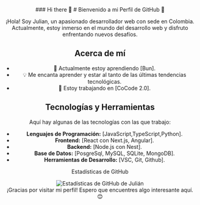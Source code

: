 
<div align="center">
### Hi there 👋
# Bienvenido a mi Perfil de GitHub 🚀

¡Hola! Soy Julian, un apasionado desarrollador web con sede en Colombia. Actualmente, estoy inmerso en el mundo del desarrollo web y disfruto enfrentando nuevos desafíos.

## Acerca de mí
- 🌱 Actualmente estoy aprendiendo [Bun].
- 💡 Me encanta aprender y estar al tanto de las últimas tendencias tecnológicas.
- 🔭 Estoy trabajando en [CoCode 2.0].

## Tecnologías y Herramientas
Aquí hay algunas de las tecnologías con las que trabajo:

- **Lenguajes de Programación:** [JavaScript,TypeScript,Python].
- **Frontend:** [React con Next.js, Angular].
- **Backend:** [Node.js con Nest].
- **Base de Datos:** [PosgreSql, MySQL, SQLite, MongoDB].
- **Herramientas de Desarrollo:** [VSC, Git, Github].

Estadísticas de GitHub
<div align="center">
  <img src="https://github-readme-stats.vercel.app/api?username=Jandres373&show_icons=true&count_private=true&theme=radical" alt="Estadísticas de GitHub de Julián">
</div>
¡Gracias por visitar mi perfil! Espero que encuentres algo interesante aquí. 😊

</div>
<!--
**Jandres373/Jandres373** is a ✨ _special_ ✨ repository because its `README.md` (this file) appears on your GitHub profile.

Here are some ideas to get you started:

- 🔭 I’m currently working on ...
- 🌱 I’m currently learning ...
- 👯 I’m looking to collaborate on ...
- 🤔 I’m looking for help with ...
- 💬 Ask me about ...
- 📫 How to reach me: ...
- 😄 Pronouns: ...
- ⚡ Fun fact: ...
-->
